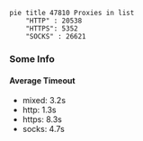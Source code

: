 
```mermaid
pie title 47810 Proxies in list
    "HTTP" : 20538
    "HTTPS": 5352
    "SOCKS" : 26621
```

### Some Info
#### Average Timeout

- mixed: 3.2s
- http: 1.3s
- https: 8.3s
- socks: 4.7s